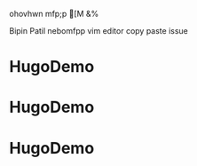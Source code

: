 ohovhwn
mfp;p
[M &%


Bipin Patil
nebomfpp
vim editor copy paste issue

# HugoDemo
# HugoDemo
# HugoDemo
